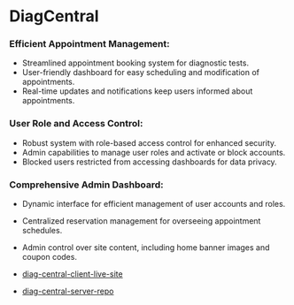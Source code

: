 # DiagCentral

### Efficient Appointment Management:

- Streamlined appointment booking system for diagnostic tests.
- User-friendly dashboard for easy scheduling and modification of appointments.
- Real-time updates and notifications keep users informed about appointments.

### User Role and Access Control:

- Robust system with role-based access control for enhanced security.
- Admin capabilities to manage user roles and activate or block accounts.
- Blocked users restricted from accessing dashboards for data privacy.

### Comprehensive Admin Dashboard:

- Dynamic interface for efficient management of user accounts and roles.
- Centralized reservation management for overseeing appointment schedules.
- Admin control over site content, including home banner images and coupon codes.

- [diag-central-client-live-site](https://diag-central.web.app) 
- [diag-central-server-repo](https://github.com/monaemhossain/diag-central-server)

